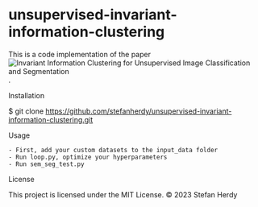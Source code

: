 # unsupervised-invariant-information-clustering
This is a code implementation of the paper ![Invariant Information Clustering for Unsupervised Image Classification and Segmentation](https://arxiv.org/abs/1807.06653).



Installation

$ git clone https://github.com/stefanherdy/unsupervised-invariant-information-clustering.git

Usage

    - First, add your custom datasets to the input_data folder
    - Run loop.py, optimize your hyperparameters
    - Run sem_seg_test.py

License

This project is licensed under the MIT License. ©️ 2023 Stefan Herdy
